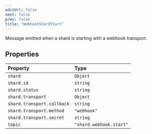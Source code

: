 ```yaml
---
editUrl: false
next: false
prev: false
title: "WebhookShardStart"
---
```


Message emitted when a shard is starting with a webhook transport.

## Properties

| Property | Type |
| :------ | :------ |
| `shard` | `Object` |
| `shard.id` | `string` |
| `shard.status` | `string` |
| `shard.transport` | `Object` |
| `shard.transport.callback` | `string` |
| `shard.transport.method` | `"webhook"` |
| `shard.transport.secret` | `string` |
| `topic` | `"shard.webhook.start"` |
